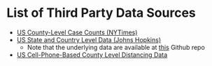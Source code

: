 # List of Third Party Data Sources

- [US County-Level Case Counts (NYTimes)](https://github.com/nytimes/covid-19-data)
- [US State and Country Level Data (Johns Hopkins)](https://coronavirus.jhu.edu/map.html)
  * Note that the underlying data are available at [this](https://github.com/CSSEGISandData/COVID-19) Github repo
- [US Cell-Phone-Based County Level Distancing Data](https://www.unacast.com/covid19/social-distancing-scoreboard)
